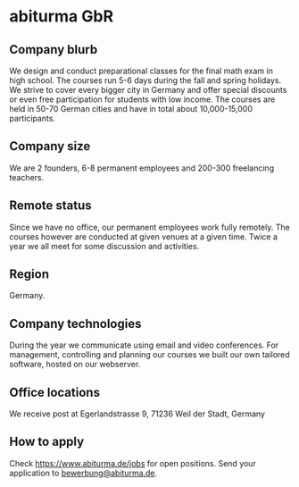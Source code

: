 # abiturma GbR

## Company blurb

We design and conduct preparational classes for the final math exam in high school. The courses run 5-6 days during the fall and spring holidays. We strive to cover every bigger city in Germany and offer special discounts or even free participation for students with low income. 
The courses are held in 50-70 German cities and have in total about 10,000-15,000 participants. 

## Company size

We are 2 founders, 6-8 permanent employees and 200-300 freelancing teachers. 

## Remote status

Since we have no office, our permanent employees work fully remotely. The courses however are conducted at given venues at a given time. 
Twice a year we all meet for some discussion and activities. 

## Region

Germany. 

## Company technologies

During the year we communicate using email and video conferences. For management, controlling and planning our courses we built our own tailored software, hosted on our webserver.

## Office locations

We receive post at Egerlandstrasse 9, 71236 Weil der Stadt, Germany

## How to apply

Check https://www.abiturma.de/jobs for open positions. Send your application to bewerbung@abiturma.de.  